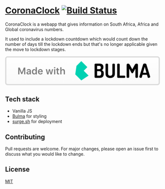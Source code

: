 # [CoronaClock](https://coronaclock.surge.sh) [![Build Status](https://travis-ci.com/huntingphi/coronaclock-pi.svg?branch=master)](https://travis-ci.com/huntingphi/coronaclock-pi)

CoronaClock is a webapp that gives information on South Africa, Africa and Global coronavirus numbers. 

It used to include a lockdown countdown which would count down the number of days till the lockdown ends but that's no longer applicable given the move to lockdown stages.

![made-with-bulma](https://raw.githubusercontent.com/huntingphi/coronaclock/master/made-with-bulma.png)

## Tech stack

- Vanilla JS
- [Bulma](bulma.io) for styling
- [surge.sh](surge.sh) for deployment


## Contributing
Pull requests are welcome. For major changes, please open an issue first to discuss what you would like to change.

## License
[MIT](https://choosealicense.com/licenses/mit/)
